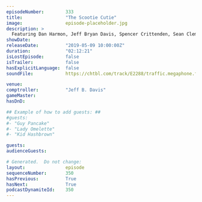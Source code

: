 ```yaml
---
episodeNumber:        333
title:                "The Scootie Cutie"
image:                episode-placeholder.jpg
description: >
  Featuring Dan Harmon, Jeff Bryan Davis, Spencer Crittenden, Sean Clements and Hayes Davenport.
showDate:             
releaseDate:          "2019-05-09 10:00:00Z"
duration:             "02:12:21"
isLostEpisode:        false
isTrailer:            false
hasExplicitLanguage:  false
soundFile:            https://chtbl.com/track/E2288/traffic.megaphone.fm/STA5096949699.mp3?updated=1596570684

venue:                
comptroller:          "Jeff B. Davis"
gameMaster:           
hasDnD:               

## Example of how to add guests: ##
#guests:
#- "Guy Pancake"
#- "Lady Omelette"
#- "Kid Hashbrown"

guests:
audienceGuests:

# Generated.  Do not change:
layout:               episode
sequenceNumber:       350
hasPrevious:          True
hasNext:              True
podcastDynamiteId:    350
---
```


<!-- The episode description will be rendered here -->
<!-- Add your content below here -->

